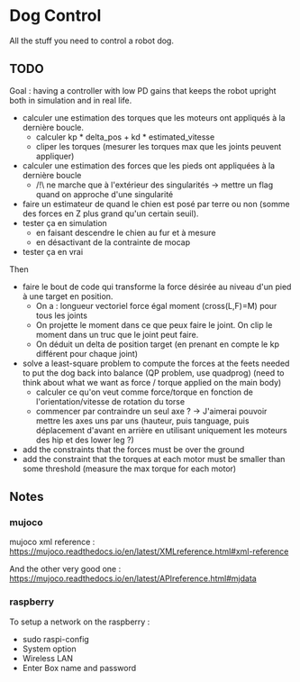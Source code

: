 

# Dog Control

All the stuff you need to control a robot dog.

## TODO

Goal : having a controller with low PD gains that keeps the robot upright both in simulation and in real life.

- calculer une estimation des torques que les moteurs ont appliqués à la dernière boucle.
    - calculer kp * delta_pos + kd * estimated_vitesse
    - cliper les torques (mesurer les torques max que les joints peuvent appliquer)
- calculer une estimation des forces que les pieds ont appliquées à la dernière boucle
    - /!\ ne marche que à l'extérieur des singularités -> mettre un flag quand on approche d'une singularité
- faire un estimateur de quand le chien est posé par terre ou non (somme des forces en Z plus grand qu'un certain seuil). 
- tester ça en simulation
    - en faisant descendre le chien au fur et à mesure
    - en désactivant de la contrainte de mocap
- tester ça en vrai

Then

- faire le bout de code qui transforme la force désirée au niveau d'un pied à une target en position.
    - On a : longueur vectoriel force égal moment (cross(L,F)=M) pour tous les joints
    - On projette le moment dans ce que peux faire le joint. On clip le moment dans un truc que le joint peut faire.
    - On déduit un delta de position target (en prenant en compte le kp différent pour chaque joint)
- solve a least-square problem to compute the forces at the feets needed to put the dog back into balance (QP problem, use quadprog) (need to think about what we want as force / torque applied on the main body)
    - calculer ce qu'on veut comme force/torque en fonction de l'orientation/vitesse de rotation du torse
    - commencer par contraindre un seul axe ? -> J'aimerai pouvoir mettre les axes uns par uns (hauteur, puis tanguage, puis déplacement d'avant en arrière en utilisant uniquement les moteurs des hip et des lower leg ?)
- add the constraints that the forces must be over the ground
- add the constraint that the torques at each motor must be smaller than some threshold (measure the max torque for each motor)

## Notes

### mujoco

mujoco xml reference : https://mujoco.readthedocs.io/en/latest/XMLreference.html#xml-reference

And the other very good one : https://mujoco.readthedocs.io/en/latest/APIreference.html#mjdata

### raspberry

To setup a network on the raspberry :

- sudo raspi-config
- System option
- Wireless LAN
- Enter Box name and password